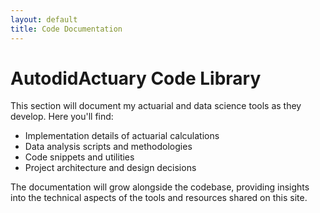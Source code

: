 ```yaml
---
layout: default
title: Code Documentation
---
```


# AutodidActuary Code Library

This section will document my actuarial and data science tools as they develop. Here you'll find:

- Implementation details of actuarial calculations
- Data analysis scripts and methodologies
- Code snippets and utilities
- Project architecture and design decisions

The documentation will grow alongside the codebase, providing insights into the technical aspects of the tools and resources shared on this site. 